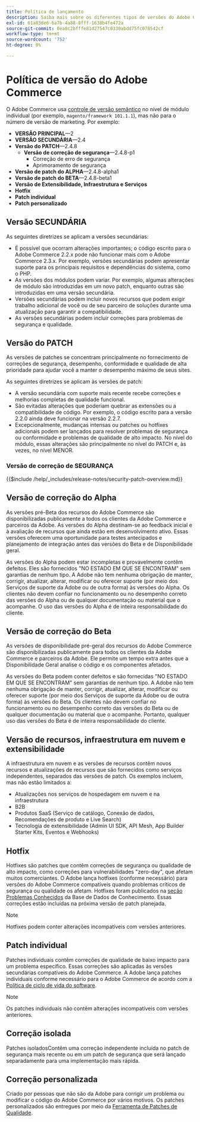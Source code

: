 ```yaml
---
title: Política de lançamento
description: Saiba mais sobre os diferentes tipos de versões do Adobe Commerce.
exl-id: 61a83de6-6a7b-4a88-8fff-1638b4fe472a
source-git-commit: 0ea8c2bfffe81d27547c0330abdd75fc078542cf
workflow-type: tm+mt
source-wordcount: '752'
ht-degree: 0%

---
```


# Política de versão do Adobe Commerce

O Adobe Commerce usa [controle de versão semântico](https://semver.org/) no nível de módulo individual (por exemplo, `magento/framework 101.1.1`), mas não para o número de versão de marketing. Por exemplo:

- **VERSÃO PRINCIPAL**—2
- **VERSÃO SECUNDÁRIA**—2.4
- **Versão do PATCH**—2.4.8
   - **Versão de correção de segurança**—2.4.8-p1
      - Correção de erro de segurança
      - Aprimoramento de segurança
- **Versão de patch do ALPHA**—2.4.8-alpha1
- **Versão de patch do BETA**—2.4.8-beta1
- **Versão de Extensibilidade, Infraestrutura e Serviços**
- **Hotfix**
- **Patch individual**
- **Patch personalizado**

## Versão SECUNDÁRIA

As seguintes diretrizes se aplicam a versões secundárias:

- É possível que ocorram alterações importantes; o código escrito para o Adobe Commerce 2.2.x pode não funcionar mais com o Adobe Commerce 2.3.x. Por exemplo, versões secundárias podem apresentar suporte para os principais requisitos e dependências do sistema, como o PHP.
- As versões dos módulos podem variar. Por exemplo, algumas alterações de módulo são introduzidas em um novo patch, enquanto outras são introduzidas em uma versão secundária.
- Versões secundárias podem incluir novos recursos que podem exigir trabalho adicional de você ou de seu parceiro de soluções durante uma atualização para garantir a compatibilidade.
- As versões secundárias podem incluir correções para problemas de segurança e qualidade.

## Versão do PATCH

As versões de patches se concentram principalmente no fornecimento de correções de segurança, desempenho, conformidade e qualidade de alta prioridade para ajudar você a manter o desempenho máximo de seus sites.

As seguintes diretrizes se aplicam às versões de patch:

- A versão secundária com suporte mais recente recebe correções e melhorias completas de qualidade funcional.
- São evitadas alterações que poderiam quebrar as extensões ou a compatibilidade de código. Por exemplo, o código escrito para a versão 2.2.0 ainda deve funcionar na versão 2.2.7.
- Excepcionalmente, mudanças intensas ou patches ou hotfixes adicionais podem ser lançados para resolver problemas de segurança ou conformidade e problemas de qualidade de alto impacto. No nível do módulo, essas alterações são principalmente no nível do PATCH e, às vezes, no nível MENOR.

### Versão de correção de SEGURANÇA

{{$include /help/_includes/release-notes/security-patch-overview.md}}

## Versão de correção do Alpha

As versões pré-Beta dos recursos do Adobe Commerce são disponibilizadas publicamente a todos os clientes da Adobe Commerce e parceiros da Adobe. As versões do Alpha destinam-se ao feedback inicial e à avaliação de recursos que ainda estão em desenvolvimento ativo. Essas versões oferecem uma oportunidade para testes antecipados e planejamento de integração antes das versões do Beta e de Disponibilidade geral.

As versões do Alpha podem estar incompletas e provavelmente contêm defeitos. Eles são fornecidos &quot;NO ESTADO EM QUE SE ENCONTRAM&quot; sem garantias de nenhum tipo. A Adobe não tem nenhuma obrigação de manter, corrigir, atualizar, alterar, modificar ou oferecer suporte (por meio dos Serviços de suporte da Adobe ou de outra forma) às versões do Alpha. Os clientes não devem confiar no funcionamento ou no desempenho correto das versões do Alpha ou de qualquer documentação ou material que o acompanhe. O uso das versões do Alpha é de inteira responsabilidade do cliente.

## Versão de correção do Beta

As versões de disponibilidade pré-geral dos recursos do Adobe Commerce são disponibilizadas publicamente para todos os clientes da Adobe Commerce e parceiros da Adobe. Ele permite um tempo extra antes que a Disponibilidade Geral analise o código e os componentes afetados.

As versões do Beta podem conter defeitos e são fornecidas &quot;NO ESTADO EM QUE SE ENCONTRAM&quot; sem garantias de nenhum tipo. A Adobe não tem nenhuma obrigação de manter, corrigir, atualizar, alterar, modificar ou oferecer suporte (por meio dos Serviços de suporte da Adobe ou de outra forma) às versões do Beta. Os clientes não devem confiar no funcionamento ou no desempenho correto das versões do Beta ou de qualquer documentação ou material que o acompanhe. Portanto, qualquer uso das versões do Beta é de inteira responsabilidade do cliente.

## Versão de recursos, infraestrutura em nuvem e extensibilidade

A infraestrutura em nuvem e as versões de recursos contêm novos recursos e atualizações de recursos que são fornecidos como serviços independentes, separados das versões de patch. Os exemplos incluem, mas não estão limitados a:

- Atualizações nos serviços de hospedagem em nuvem e na infraestrutura
- B2B
- Produtos SaaS (Serviço de catálogo, Conexão de dados, Recomendações de produto e Live Search)
- Tecnologia de extensibilidade (Admin UI SDK, API Mesh, App Builder Starter Kits, Eventos e Webhooks)

## Hotfix

Hotfixes são patches que contêm correções de segurança ou qualidade de alto impacto, como correções para vulnerabilidades &quot;zero-day&quot;, que afetam muitos comerciantes. O Adobe lança hotfixes (conforme necessário) para versões do Adobe Commerce compatíveis quando problemas críticos de segurança ou qualidade os afetam. Hotfixes foram publicados na [seção Problemas Conhecidos](https://support.magento.com/hc/en-us/sections/360003869892-Known-issues-patches-attached-) da Base de Dados de Conhecimento. Essas correções estão incluídas na próxima versão de patch planejada.

>[!NOTE]
>
>Hotfixes podem conter alterações incompatíveis com versões anteriores.

## Patch individual

Patches individuais contêm correções de qualidade de baixo impacto para um problema específico. Essas correções são aplicadas às versões secundárias compatíveis do Adobe Commerce. A Adobe lança patches individuais conforme necessário para o Adobe Commerce de acordo com a [Política de ciclo de vida do software](https://www.adobe.com/content/dam/cc/en/legal/terms/enterprise/pdfs/Adobe-Commerce-Software-Lifecycle-Policy.pdf).

>[!NOTE]
>
>Os patches individuais não contêm alterações incompatíveis com versões anteriores.

## Correção isolada

Patches isoladosContêm uma correção independente incluída no patch de segurança mais recente ou em um patch de segurança que será lançado separadamente para uma implementação mais rápida.

## Correção personalizada

Criado por pessoas que não são da Adobe para corrigir um problema ou modificar o código do Adobe Commerce por vários motivos. Os patches personalizados são entregues por meio da [Ferramenta de Patches de Qualidade](https://experienceleague.adobe.com/en/docs/commerce-operations/tools/quality-patches-tool/usage).
